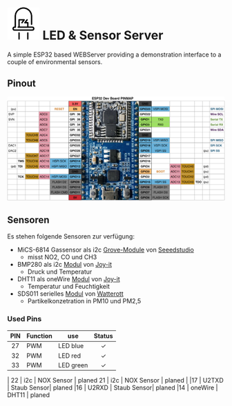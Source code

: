 
# ![LED Server Logo](../data/WWW/static/LEDLogo.png) LED & Sensor Server 
A simple ESP32 based WEBServer providing a demonstration interface to a couple of environmental sensors.


## Pinout
![](esp32_pinmap.png)

## Sensoren
Es stehen folgende Sensoren zur verfügung:

- MiCS-6814 Gassensor als i2c [Grove-Module](https://www.seeedstudio.com/Grove-Multichannel-Gas-Sensor-p-2502.html) von [Seeedstudio](https://www.seeedstudio.com/)
	- misst NO2, CO und CH3
- BMP280 als i2c [Modul](http://sensorkit.joy-it.net/index.php?title=KY-052_Drucksensor_/_Temperatursensor_-_BMP280_-) von [Joy-it](https://www.joy-it.net) 
	- Druck und Temperatur 
- DHT11 als oneWire [Modul](http://sensorkit.joy-it.net/index.php?title=KY-015_Kombi-Sensor_Temperatur%2BFeuchtigkeit) von [Joy-it](https://www.joy-it.net)  
	- Temperatur und Feuchtigkeit
- SDS011 serielles [Modul](https://www.watterott.com/de/Nova-SDS011-Feinstaub-Sensor) von [Watterott](https://www.watterott.com)
	- Partikelkonzetration in PM10 und PM2,5

### Used Pins
PIN | Function | use         | Status
:--:|----------|-------------|:------:
27  | PWM		  |LED blue     | ✓
32  | PWM		  |LED red      | ✓
33  | PWM    	  |LED green    | ✓
 |
22  | i2c  	  |  NOX Sensor | planed
21  | i2c      |  NOX Sensor | planed
|
|17 | U2TXD	  | Staub Sensor| planed
|16 | U2RXD    | Staub Sensor| planed
|14 | oneWire  | DHT11			| planed


